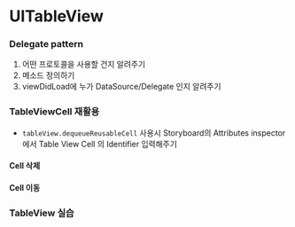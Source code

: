 # UITableView
### Delegate pattern
1. 어떤 프로토콜을 사용할 건지 알려주기
2. 메소드 정의하기
3. viewDidLoad에 누가 DataSource/Delegate 인지 알려주기

### TableViewCell 재활용
- `tableView.dequeueReusableCell` 사용시 Storyboard의 Attributes inspector 에서 Table View Cell 의 Identifier 입력해주기 

#### Cell 삭제

#### Cell 이동

### TableView 실습 
